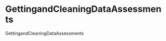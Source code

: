 GettingandCleaningDataAssessments
=================================

GettingandCleaningDataAssessments
